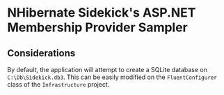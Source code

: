 ﻿NHibernate Sidekick's ASP.NET Membership Provider Sampler
==========================================================

Considerations
---------------
By default, the application will attempt to create a SQLite database on `C:\Db\Sidekick.db3`. This can be easily modified on the `FluentConfigurer` class of the `Infrastructure` project.
